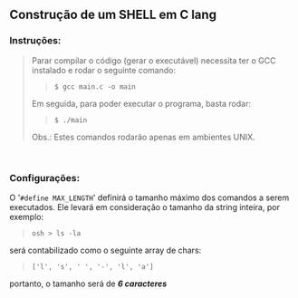 ## Construção de um SHELL em C lang
### Instruções:

> Parar compilar o código (gerar o executável) necessita ter o GCC instalado e rodar o seguinte comando:
>> `$ gcc main.c -o main`
>
> Em seguida, para poder executar o programa, basta rodar:
>> `$ ./main`
>
> Obs.: Estes comandos rodarão apenas em ambientes UNIX.

<br>

### Configurações:

O '`#define MAX_LENGTH`' definirá o tamanho máximo dos comandos a serem executados. Ele levará em consideração o tamanho da string inteira, por exemplo:

> `osh > ls -la`

será contabilizado como o seguinte array de chars:

> `['l', 's', ' ', '-', 'l', 'a']`

portanto, o tamanho será de <em><b>6 caracteres</b></em>